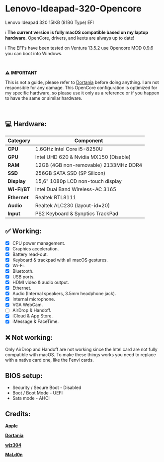 # Lenovo-Ideapad-320-Opencore
Lenovo Ideapad 320 15IKB (81BG Type) EFI

:information_source: **The current version is fully macOS compatible based on my laptop hardware.**
OpenCore, drivers, and kexts are always up to date!

:information_source: The EFI's have been tested on Ventura 13.5.2 use Opencore MOD 0.9.6 you can boot into Windows.

<br/>

:warning: **IMPORTANT**

This is not a guide, please refer to [Dortania](https://dortania.github.io/getting-started) before doing anything. I am not responsible for any damage. This OpenCore configuration is optimized for my specific hardware, so please use it only as a reference or if you happen to have the same or similar hardware.

<br/>
    
## :computer: Hardware:

| **Category** | **Component**                         |
| ------------ | ------------------------------------- |
| **CPU**      | 1.6GHz Intel Core i5-8250U            |
| **GPU**      | Intel UHD 620 & Nvidia MX150 (Disable)|
| **RAM**      | 12GB (4GB non-removable) 2133MHz DDR4 |
| **SSD**      | 256GB SATA SSD (SP Silicon)      |
| **Display**  | 15,6" 1080p LCD non-touch display     |
| **Wi-Fi/BT** | Intel Dual Band Wireless-AC 3165      |
| **Ethernet** | Realtek RTL8111                       |
| **Audio**    | Realtek ALC230 (layout-id=20)         |
| **Input**    | PS2 Keyboard & Synptics TrackPad      |

## :white_check_mark: Working:

- [x] CPU power management.
- [x] Graphics acceleration.
- [x] Battery read-out.
- [x] Keyboard & trackpad with all macOS gestures.
- [x] Wi-Fi.
- [x] Bluetooth.
- [x] USB ports.
- [x] HDMI video & audio output.
- [x] Ethernet.
- [x] Audio (Internal speakers, 3.5mm headphone jack).
- [x] Internal microphone.
- [x] VGA WebCam.
- [ ] AirDrop & Handoff.
- [x] iCloud & App Store.
- [x] iMessage & FaceTime.

## :x: Not working:

Only AirDrop and Handoff are not working since the Intel card are not fully compatible with macOS. To make these things works you need to replace with a native card one, like the Fenvi cards.

## BIOS setup:
- Security / Secure Boot - Disabled
- Boot / Boot Mode - UEFI
- Sata mode - AHCI

## Credits:

[**Apple**](http://apple.com/)

[**Dortania**](https://dortania.github.io/getting-started/)

[**wjz304**](https://github.com/mtahanian)

[**MaLd0n**](https://www.olarila.com/)
